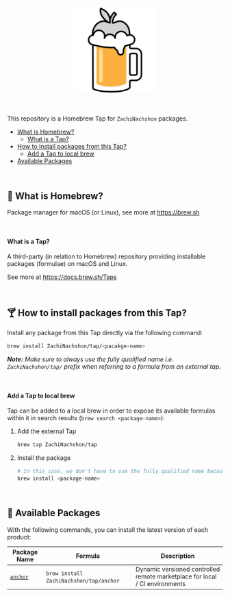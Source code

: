<h3 align="center" id="anchor-logo"><img src="assets/homebrew-256x256.png" height="200"></h3>

<br>

This repository  is a Homebrew Tap for `ZachiNachshon` packages.

- [What is Homebrew?](#what-is-homebrew)
   - [What is a Tap?](#what-is-tap)
- [How to install packages from this Tap?](#installing-packages)
   - [Add a Tap to local brew](#add-tap-to-brew)
- [Available Packages](#available-packages)

<br>

<h2 id="what-is-homebrew">🍺 What is Homebrew?</h2>

Package manager for macOS (or Linux), see more at https://brew.sh

<br>

<h4 id="what-is-tap">What is a Tap?</h4>

A third-party (in relation to Homebrew) repository providing installable
packages (formulae) on macOS and Linux.

See more at https://docs.brew.sh/Taps

<br>

<h2 id="installing-packages">🍸 How to install packages from this Tap?</h2>

Install any package from this Tap directly via the following command:

```bash
brew install ZachiNachshon/tap/<pacakge-name>
```

***Note:** Make sure to always use the fully qualified name i.e. `ZachiNachshon/tap/` prefix when referring to a formula from an external tap.*

<br>

<h4 id="add-tap-to-brew">Add a Tap to local brew</h4>

Tap can be added to a local brew in order to expose its available formulas within it in search results (`brew search <package-name>`):

1. Add the external Tap

   ```bash
   brew tap ZachiNachshon/tap
   ```

2. Install the package

   ```bash
   # In this case, we don't have to use the fully qualified name because we've tapped previously 
   brew install <package-name>
   ```

<br>

<h2 id="available-packages">🍻 Available Packages</h2>

With the following commands, you can install the latest version of each product:

| Package Name | Formula | Description |
| ------------   | ----------  | ------- |
| [`anchor`](https://github.com/ZachiNachshon/anchor) | `brew install ZachiNachshon/tap/anchor` | Dynamic versioned controlled remote marketplace for local / CI environments |

<br>